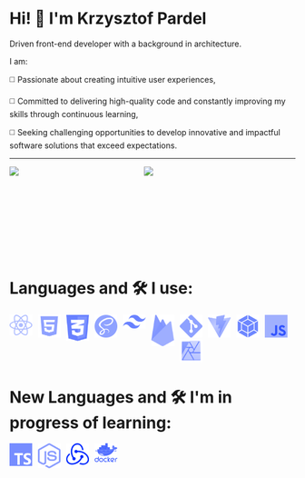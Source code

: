 # Hi! 👋 I'm Krzysztof Pardel

Driven front-end developer with a background in architecture.

I am:

◻️ Passionate about creating intuitive user experiences,

◻️ Committed to delivering high-quality code and constantly improving my skills through continuous learning,

◻️ Seeking challenging opportunities to develop innovative and impactful software solutions that exceed expectations.

---

<img align='left' width='47%' src="https://github-readme-stats.vercel.app/api/top-langs/?username=KrzysztofPardel&layout=">
<img width='47%' src="https://github-readme-stats.vercel.app/api?username=KrzysztofPardel&show_icons=true&theme=cobalt">
<br><br><br><br><br><br><br><br><br>
<h1> Languages and 🛠 I use:</h1>
<p style="display:block;">
                <img alt="JavaScript" style="padding-right:10px;" width="40px" src="img/JS.jpg">
                <img  alt="React" align="left" style="padding-right:10px;" width="40px" src="img/React.png" >
                <img  alt="HTML5" align="left" style="padding-right:10px;" width="40px" src="img/HTML5.png" >
                <img  alt="CSS3" align="left" style="padding-right:10px;" width="40px" src="img/CSS3.png">
                <img  alt="SASS" align="left" style="padding-right:10px;" width="40px" src="img/SASS.png">
                <img  alt="TailwindCSS" align="left" style="padding-right:10px;" width="40px" src="img/TailwindCSS.png">
                <img  alt="Firebase" align="left" style="padding-right:10px;" width="40px" src="img/Firebase.png">
                <img  alt="GIT" align="left" style="padding-right:10px;" width="40px" src="img/GIT.png">
                <img  alt="Vite" align="left" style="padding-right:10px;" width="40px" src="img/Vite.png">
                <img  alt="WebPack" align="left" style="padding-right:10px;" width="40px" src="img/WebPack.png">
                <img  alt="Affinity" style="padding-right:10px;" width="40px" src="img/Affinity.png">
</p>

<h1> New Languages and 🛠 I'm in progress of learning:</h1>

<p>
<img  alt="JavaScript" align="left" style="padding-right:10px;" width="40px" src="img/TS.jpg">
<img  alt="JavaScript" align="left" style="padding-right:10px;" width="40px" src="img/NodeJS.png">
<img  alt="JavaScript" align="left" style="padding-right:10px;" width="40px" src="img/Redux.png">
<img  alt="JavaScript" style="padding-right:10px;" width="40px" src="img/Dokker.png">
</p>
<!-- [![Top Langs](https://github-readme-stats.vercel.app/api/top-langs/?username=KrzysztofPardel&hide_progress=true)](https://github.com/anuraghazra/github-readme-stats) -->
